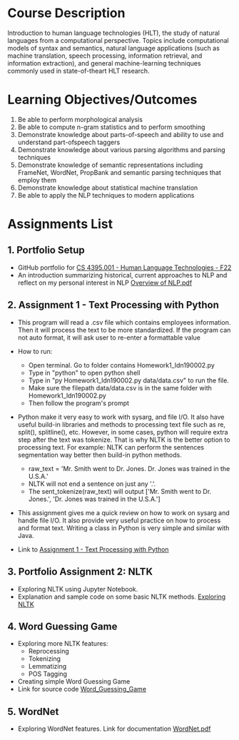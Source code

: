 # Course Description

Introduction to human language technologies (HLT), the study of natural languages from a computational perspective. Topics include computational models of syntax and semantics, natural language applications (such as machine translation, speech processing, information retrieval, and information extraction), and general machine-learning techniques commonly used in state-of-theart HLT research.

# Learning Objectives/Outcomes

1. Be able to perform morphological analysis
2. Be able to compute n-gram statistics and to perform smoothing
3. Demonstrate knowledge about parts-of-speech and ability to use and understand part-ofspeech
taggers
4. Demonstrate knowledge about various parsing algorithms and parsing techniques
5. Demonstrate knowledge of semantic representations including FrameNet, WordNet,
PropBank and semantic parsing techniques that employ them
6. Demonstrate knowledge about statistical machine translation
7. Be able to apply the NLP techniques to modern applications

# Assignments List

## 1. Portfolio Setup

-	GitHub portfolio for [CS 4395.001 - Human Language Technologies - F22](https://github.com/leonewtonz/CS-4395.001---Human-Language-Technologies---F22)
-	An introduction summarizing historical, current approaches to NLP and reflect on my personal interest in NLP [Overview of NLP.pdf](https://github.com/leonewtonz/CS-4395.001---Human-Language-Technologies---F22/blob/main/Assignments/Portfolio%20Setup/Overview%20of%20NLP_ldn190002.pdf)

## 2. Assignment 1 - Text Processing with Python
-	This program will read a .csv file which contains employees information. Then it will process the text to be more standardized. If the program can not auto format, it will ask user to re-enter a formattable value
-	How to run:
	- Open terminal. Go to folder contains Homework1_ldn190002.py
	- Type in "python" to open python shell
	- Type in "py Homework1_ldn190002.py data/data.csv" to run the file.
	- Make sure the filepath data/data.csv is in the same folder with Homework1_ldn190002.py
	- Then follow the program's prompt
-	Python make it very easy to work with sysarg, and file I/O. It also have useful build-in libraries and methods to processing text file such as re, split(), splitline(), etc. However, in some cases, python will require extra step after the text was tokenize. That is why NLTK is the better option to processing text. For example: NLTK can perform the sentences segmentation way better then build-in python methods.
	- raw_text = 'Mr. Smith went to Dr. Jones. Dr. Jones was trained in the U.S.A.'
	- NLTK will not end a sentence on just any '.'.
	- The sent_tokenize(raw_text) will output ['Mr. Smith went to Dr. Jones.', 'Dr. Jones was trained in the U.S.A.']
	
-	This assignment gives me a quick review on how to work on sysarg and handle file I/O. It also provide very useful practice on how to process and format text. Writing a class in Python is very simple and similar with Java.

-	Link to [Assignment 1 - Text Processing with Python](https://github.com/leonewtonz/CS-4395.001---Human-Language-Technologies---F22/tree/main/Assignments/Homework1)

## 3. Portfolio Assignment 2: NLTK
-	Exploring NLTK using Jupyter Notebook.
-	Explanation and sample code on some basic NLTK methods. [Exploring NLTK](https://github.com/leonewtonz/CS-4395.001---Human-Language-Technologies---F22/blob/main/Assignments/Portfolio%20Assignment%202%20NLTK/Homework2_ldn190002.pdf)


## 4. Word Guessing Game
-	Exploring more NLTK features:
	+	Reprocessing
	+	Tokenizing
	+	Lemmatizing
	+	POS Tagging
-	Creating simple Word Guessing Game
-	Link for source code [Word_Guessing_Game](https://github.com/leonewtonz/CS-4395.001---Human-Language-Technologies---F22/blob/main/Assignments/Word%20Guessing%20Game/Word_Guessing_Game.py)


## 5. WordNet
-	Exploring WordNet features. Link for documentation [WordNet.pdf](https://github.com/leonewtonz/CS-4395.001---Human-Language-Technologies---F22/blob/main/Assignments/WordNet/WordNet.pdf)